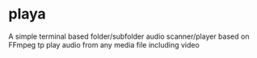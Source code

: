 # playa
A simple terminal based folder/subfolder audio scanner/player based on FFmpeg tp play audio from any media file including video
